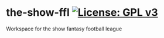 # the-show-ffl [![License: GPL v3](https://img.shields.io/badge/License-GPLv3-blue.svg)](https://www.gnu.org/licenses/gpl-3.0)
Workspace for the show fantasy football league
